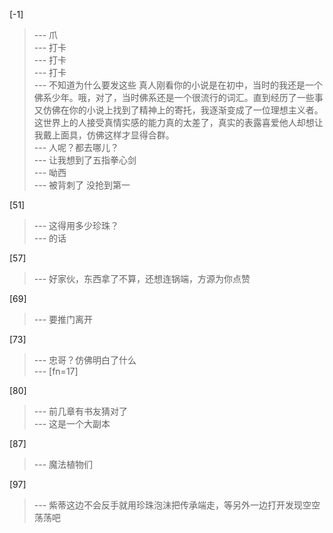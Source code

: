 
[-1] 
>--- 爪<br>
>--- 打卡<br>
>--- 打卡<br>
>--- 打卡<br>
>--- 不知道为什么要发这些
真人刚看你的小说是在初中，当时的我还是一个佛系少年。哦，对了，当时佛系还是一个很流行的词汇。直到经历了一些事又仿佛在你的小说上找到了精神上的寄托，我逐渐变成了一位理想主义者。这世界上的人接受真情实感的能力真的太差了，真实的表露喜爱他人却想让我戴上面具，仿佛这样才显得合群。<br>
>--- 人呢？都去哪儿？<br>
>--- 让我想到了五指拳心剑<br>
>--- 呦西<br>
>--- 被背刺了 没抢到第一<br>

[51] 
>--- 这得用多少珍珠？<br>
>--- 的话<br>

[57] 
>--- 好家伙，东西拿了不算，还想连锅端，方源为你点赞<br>

[69] 
>--- 要推门离开<br>

[73] 
>--- 忠哥？仿佛明白了什么<br>
>--- [fn=17]<br>

[80] 
>--- 前几章有书友猜对了<br>
>--- 这是一个大副本<br>

[87] 
>--- 魔法植物们<br>

[97] 
>--- 紫蒂这边不会反手就用珍珠泡沫把传承端走，等另外一边打开发现空空荡荡吧<br>
